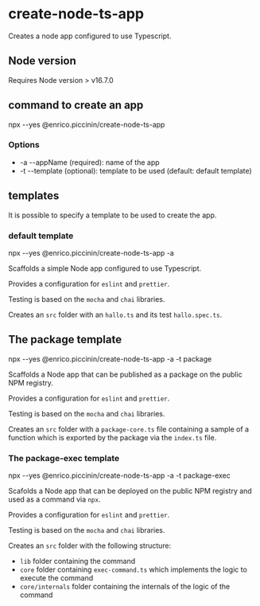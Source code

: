 # create-node-ts-app

Creates a node app configured to use Typescript.

## Node version

Requires Node version > v16.7.0

## command to create an app

npx --yes @enrico.piccinin/create-node-ts-app <options>

### Options

-   -a --appName (required): name of the app
-   -t --template (optional): template to be used (default: default template)

## templates

It is possible to specify a template to be used to create the app.

### **default** template

npx --yes @enrico.piccinin/create-node-ts-app -a <app-name>

Scaffolds a simple Node app configured to use Typescript.

Provides a configuration for `eslint` and `prettier`.

Testing is based on the `mocha` and `chai` libraries.

Creates an `src` folder with an `hallo.ts` and its test `hallo.spec.ts`.

## The **package** template

npx --yes @enrico.piccinin/create-node-ts-app -a <app-name> -t package

Scaffolds a Node app that can be published as a package on the public NPM registry.

Provides a configuration for `eslint` and `prettier`.

Testing is based on the `mocha` and `chai` libraries.

Creates an `src` folder with a `package-core.ts` file containing a sample of a function which is exported by the package via the `index.ts` file.

### The **package-exec** template

npx --yes @enrico.piccinin/create-node-ts-app -a <app-name> -t package-exec

Scafolds a Node app that can be deployed on the public NPM registry and used as a command via `npx`.

Provides a configuration for `eslint` and `prettier`.

Testing is based on the `mocha` and `chai` libraries.

Creates an `src` folder with the following structure:

-   `lib` folder containing the command
-   `core` folder containing `exec-command.ts` which implements the logic to execute the command
-   `core/internals` folder containing the internals of the logic of the command
